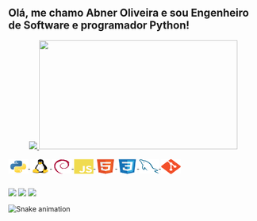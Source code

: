 ## Olá, me chamo Abner Oliveira e sou Engenheiro de Software e programador Python!

<div align="center">
  <a href="https://github.com/iAbner-Oliveira">
  <img height="180em" src="https://github-readme-stats.vercel.app/api?username=iAbner-Oliveira&show_icons=true&theme=chartreuse-dark&include_all_commits=true&count_private=true"/>
  <img height="220" width="400" src="https://github-readme-stats.vercel.app/api/top-langs/?username=iAbner-Oliveira&layout=compact&langs_count=7&theme=chartreuse-dark"/>
</div>
<div style="display: inline_block"><br>
  <img align="center" alt="Abner-Python" height="30" width="40" src="https://raw.githubusercontent.com/devicons/devicon/master/icons/python/python-original.svg">
  <img align="center" alt="Abner-Linux" height="30" width="40" src="https://raw.githubusercontent.com/devicons/devicon/master/icons/linux/linux-original.svg">
  <img align="center" alt="Abner-Debian" height="30" width="40" src="https://raw.githubusercontent.com/devicons/devicon/master/icons/debian/debian-original.svg">
  <img align="center" alt="Abner-Js" height="30" width="40" src="https://raw.githubusercontent.com/devicons/devicon/master/icons/javascript/javascript-plain.svg">
  <img align="center" alt="Abner-HTML" height="30" width="40" src="https://raw.githubusercontent.com/devicons/devicon/master/icons/html5/html5-original.svg">
  <img align="center" alt="Abner-CSS" height="30" width="40" src="https://raw.githubusercontent.com/devicons/devicon/master/icons/css3/css3-original.svg">
  <img align="center" alt="Abner-MYSQL" height="30" width="40" src="https://raw.githubusercontent.com/devicons/devicon/master/icons/mysql/mysql-original.svg">
  <img align="center" alt="Abner-GIT" height="30" width="40" src="https://raw.githubusercontent.com/devicons/devicon/master/icons/git/git-original.svg">
  
</div>
 
  ##
  
<div>
  <a href="https://www.linkedin.com/in/abner-dev/" target="_blank"><img src="https://img.shields.io/badge/LinkedIn-0077B5?style=for-the-badge&logo=linkedin&logoColor=white" target="_blank"></a>
  <a href="https://www.instagram.com/abner_medinando/" target="_blank"><img src="https://img.shields.io/badge/-Instagram-%23E4405F?style=for-the-badge&logo=instagram&logoColor=white" target="_blank"></a>
  <a href="https://mail.proton.me/abner.medina@protonmail.com" target="_blank"><img src="https://img.shields.io/badge/ProtonMail-8B89CC?style=for-the-badge&logo=protonmail&logoColor=white" target="_blank"></a>
  
  ![Snake animation](https://github.com/iAbner-Oliveira/iAbner-Oliveira/blob/output/github-contribution-grid-snake.svg)

  </div>
  
